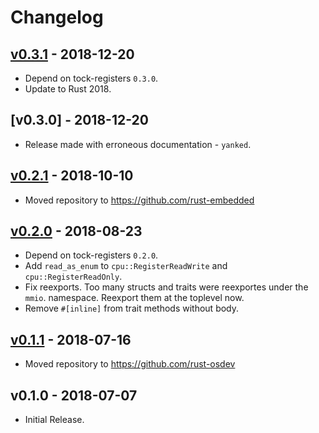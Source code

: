 # Changelog

## [v0.3.1] - 2018-12-20

- Depend on tock-registers `0.3.0`.
- Update to Rust 2018.

## [v0.3.0] - 2018-12-20

- Release made with erroneous documentation - `yanked`.

## [v0.2.1] - 2018-10-10

- Moved repository to https://github.com/rust-embedded

## [v0.2.0] - 2018-08-23

- Depend on tock-registers `0.2.0`.
- Add `read_as_enum` to `cpu::RegisterReadWrite` and `cpu::RegisterReadOnly`.
- Fix reexports. Too many structs and traits were reexportes under the `mmio`.
  namespace. Reexport them at the toplevel now.
- Remove `#[inline]` from trait methods without body.

## [v0.1.1] - 2018-07-16

- Moved repository to https://github.com/rust-osdev

## v0.1.0 - 2018-07-07

- Initial Release.

[v0.1.1]: https://github.com/rust-embedded/register-rs/compare/v0.1.0...v0.1.1
[v0.2.0]: https://github.com/rust-embedded/register-rs/compare/v0.1.1...v0.2.0
[v0.2.1]: https://github.com/rust-embedded/register-rs/compare/v0.2.0...v0.2.1
[v0.3.1]: https://github.com/rust-embedded/register-rs/compare/v0.2.1...v0.3.1

